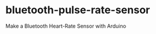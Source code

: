 bluetooth-pulse-rate-sensor
===========================

Make a Bluetooth Heart-Rate Sensor with Arduino
